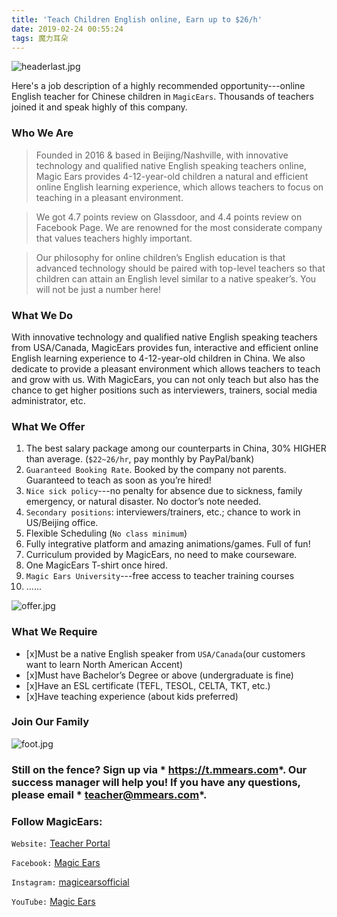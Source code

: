 ```yaml
---
title: 'Teach Children English online, Earn up to $26/h'
date: 2019-02-24 00:55:24
tags: 魔力耳朵
---
```


![headerlast.jpg](https://upload-images.jianshu.io/upload_images/14082979-980dea8df9c4c5dc.jpg?imageMogr2/auto-orient/strip%7CimageView2/2/w/1240)


Here's a job description of a highly recommended opportunity---online English teacher for Chinese children in `MagicEars`. Thousands of teachers joined it and speak highly of this company.
<!-- more -->

### Who We Are

> Founded in 2016 & based in Beijing/Nashville, with innovative technology and qualified native English speaking teachers online, Magic Ears provides 4-12-year-old children a natural and efficient online English learning experience, which allows teachers to focus on teaching in a pleasant environment.  

> We got 4.7 points review on Glassdoor, and 4.4 points review on Facebook Page. We are renowned for the most considerate company that values teachers highly important.

> Our philosophy for online children’s English education is that advanced technology should be paired with top-level teachers so that children can attain an English level similar to a native speaker’s. You will not be just a number here!

### What We Do

With innovative technology and qualified native English speaking teachers from USA/Canada, MagicEars provides fun, interactive and efficient online English learning experience to 4-12-year-old children in China. We also dedicate to provide a pleasant environment which allows teachers to teach and grow with us. With MagicEars, you can not only teach but also has the chance to get higher positions such as interviewers, trainers, social media administrator, etc.

### What We Offer

1. The best salary package among our counterparts in China, 30% HIGHER than average. (`$22~26/hr`, pay monthly by PayPal/bank)
2. `Guaranteed Booking Rate`. Booked by the company not parents. Guaranteed to teach as soon as you’re hired!
3. `Nice sick policy`---no penalty for absence due to sickness, family emergency, or natural disaster. No doctor’s note needed.
4. `Secondary positions`: interviewers/trainers, etc.; chance to work in US/Beijing office.
5. Flexible Scheduling (`No class minimum`)
6. Fully integrative platform and amazing animations/games. Full of fun!
7. Curriculum provided by MagicEars, no need to make courseware.
8. One MagicEars T-shirt once hired.
9. `Magic Ears University`---free access to teacher training courses
10. ......

![offer.jpg](https://upload-images.jianshu.io/upload_images/14082979-fb16a3fa982c0ceb.jpg?imageMogr2/auto-orient/strip%7CimageView2/2/w/1240)

### What We Require

- [x]Must be a native English speaker from `USA/Canada`(our customers want to learn North American Accent)  
- [x]Must have Bachelor’s Degree or above (undergraduate is fine)  
- [x]Have an ESL certificate (TEFL, TESOL, CELTA, TKT, etc.)
- [x]Have teaching experience (about kids preferred)

### Join Our Family

 ![foot.jpg](https://upload-images.jianshu.io/upload_images/14082979-d0e14384d6027a94.jpg?imageMogr2/auto-orient/strip%7CimageView2/2/w/1240)

### Still on the fence? Sign up via * https://t.mmears.com*. Our success manager will help you! If you have any questions, please email * teacher@mmears.com*.


### Follow MagicEars:
`Website:` [Teacher Portal](https://t.mmears.com/)

`Facebook:` [Magic Ears](https://www.facebook.com/MagicEarsEnglish/?epa=SEARCH_BOX)

`Instagram:` [magicearsofficial](https://www.instagram.com/magicearsofficial/?hl=zh-cn)

`YouTube:` [Magic Ears](https://www.youtube.com/channel/UCuMU0-qjeKJzxg1bCgBj08Q)
